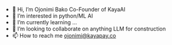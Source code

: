- 👋 Hi, I’m Ojonimi Bako Co-Founder of KayaAI
- 👀 I’m interested in python/ML AI 
- 🌱 I’m currently learning ...
- 💞️ I’m looking to collaborate on anything LLM for construction 
- 📫 How to reach me ojonimi@kayapay.co

<!---
Obakosu/Obakosu is a ✨ special ✨ repository because its `README.md` (this file) appears on your GitHub profile.
You can click the Preview link to take a look at your changes.
--->
